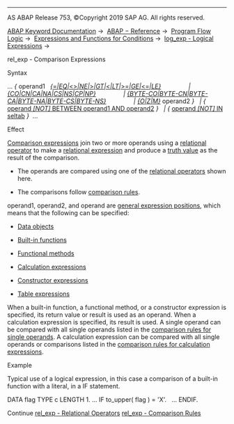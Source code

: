   

* * *

AS ABAP Release 753, ©Copyright 2019 SAP AG. All rights reserved.

[ABAP Keyword Documentation](javascript:call_link\('abenabap.htm'\)) →  [ABAP − Reference](javascript:call_link\('abenabap_reference.htm'\)) →  [Program Flow Logic](javascript:call_link\('abenabap_flow_logic.htm'\)) →  [Expressions and Functions for Conditions](javascript:call_link\('abenlogical_expr_func.htm'\)) →  [log\_exp - Logical Expressions](javascript:call_link\('abenlogexp.htm'\)) → 

rel\_exp - Comparison Expressions

Syntax

... *{* operand1   [*{*\=*|*EQ*|*<>*|*NE*|*\>*|*GT*|*<*|*LT*|*\>=*|*GE*|*<=*|*LE*}*](javascript:call_link\('abenlogexp_any_operand.htm'\))
               *|* [*{*CO*|*CN*|*CA*|*NA*|*CS*|*NS*|*CP*|*NP*}*](javascript:call_link\('abenlogexp_strings.htm'\))
               *|* [*{*BYTE-CO*|*BYTE-CN*|*BYTE-CA*|*BYTE-NA*|*BYTE-CS*|*BYTE-NS*}*](javascript:call_link\('abenlogexp_bytes.htm'\))
               *|* [*{*O*|*Z*|*M*}*](javascript:call_link\('abenlogexp_bitmasks.htm'\)) operand2 *}*
  *|* *{* [operand *\[*NOT*\]* BETWEEN operand1 AND operand2](javascript:call_link\('abenlogexp_between.htm'\)) *}*
  *|* *{* [operand *\[*NOT*\]* IN seltab](javascript:call_link\('abenlogexp_select_option.htm'\)) *}*  ...

Effect

[Comparison expressions](javascript:call_link\('abencomparison_expression_glosry.htm'\) "Glossary Entry") join two or more operands using a [relational operator](javascript:call_link\('abenrelational_operator_glosry.htm'\) "Glossary Entry") to make a [relational expression](javascript:call_link\('abenrelational_expression_glosry.htm'\) "Glossary Entry") and produce a [truth value](javascript:call_link\('abenlogical_value_glosry.htm'\) "Glossary Entry") as the result of the comparison.

-   The operands are compared using one of the [relational operators](javascript:call_link\('abenlogexp_op.htm'\)) shown here.

-   The comparisons follow [comparison rules](javascript:call_link\('abenlogexp_rules.htm'\)).

operand1, operand2, and operand are [general expression positions](javascript:call_link\('abengeneral_expr_position_glosry.htm'\) "Glossary Entry"), which means that the following can be specified:

-   [Data objects](javascript:call_link\('abendata_object_glosry.htm'\) "Glossary Entry")

-   [Built-in functions](javascript:call_link\('abenpredefined_function_glosry.htm'\) "Glossary Entry")

-   [Functional methods](javascript:call_link\('abenfunctional_method_glosry.htm'\) "Glossary Entry")

-   [Calculation expressions](javascript:call_link\('abencalculation_expression_glosry.htm'\) "Glossary Entry")

-   [Constructor expressions](javascript:call_link\('abenconstructor_expression_glosry.htm'\) "Glossary Entry")

-   [Table expressions](javascript:call_link\('abentable_expression_glosry.htm'\) "Glossary Entry")

When a built-in function, a functional method, or a constructor expression is specified, its return value or result is used as an operand. When a calculation expression is specified, its result is used. A single operand can be compared with all single operands listed in the [comparison rules for single operands](javascript:call_link\('abenlogexp_rules_operands.htm'\)). A calculation expression can be compared with all single operands or comparisons listed in the [comparison rules for calculation expressions](javascript:call_link\('abenlogexp_rules_expressions.htm'\)).

Example

Typical use of a logical expression, in this case a comparison of a built-in function with a literal, in a IF statement.

DATA flag TYPE c LENGTH 1.
...
IF to\_upper( flag ) = 'X'.
  ...
ENDIF.

Continue
[rel\_exp - Relational Operators](javascript:call_link\('abenlogexp_op.htm'\))
[rel\_exp - Comparison Rules](javascript:call_link\('abenlogexp_rules.htm'\))